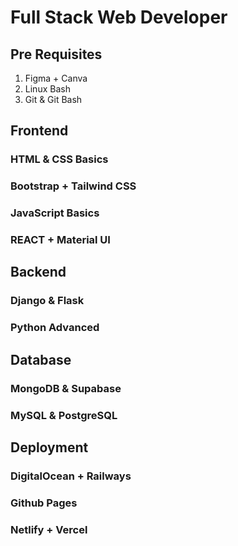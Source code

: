 # Full Stack Web Developer
## Pre Requisites
1. Figma + Canva
2. Linux Bash
3. Git & Git Bash
## Frontend
### HTML & CSS Basics
### Bootstrap + Tailwind CSS
### JavaScript Basics
### REACT + Material UI
## Backend 
### Django & Flask
### Python Advanced
## Database
### MongoDB & Supabase
### MySQL & PostgreSQL
## Deployment 
### DigitalOcean + Railways
### Github Pages
### Netlify + Vercel
